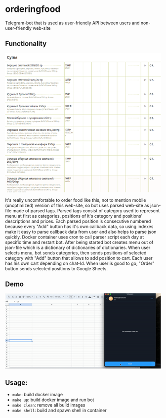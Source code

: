 # orderingfood
Telegram-bot that is used as user-friendly API between users and non-user-friendly web-site

## Functionality
![Web-site screencshot](https://github.com/tigerhxwk/orderingfood/blob/master/site.png)

It's really uncomfortable to order food like this, not to mention mobile (unoptimized) version of this web-site, so bot uses parsed web-site as json-file made of parsed tags.
Parsed tags consist of category used to represent menu at first as categories, positions of it's category and positions' descriptions and prices.
Each parsed position is consecutive numbered because every "Add" button has it's own callback data, so using indexes make it easy to parse callback data from user and also helps to parse json quickly.
Docker container uses cron to call parser script each day at specific time and restart bot.
After being started bot creates menu out of json-file which is a dictionary of dictionaries of dictionaries. When user selects menu, bot sends categories,
then sends positions of selected category with "Add" button that allows to add position to cart.
Each user has his own cart depending on chat-Id.
When user is good to go, "Order" button sends selected positions to Google Sheets.

## Demo
![Demo](https://github.com/tigerhxwk/orderingfood/blob/master/demo.gif)

## Usage:
* `make`:  build docker image
* `make up`:    build docker image and run bot
* `make clean`: remove all build images
* `make shell`: build and spawn shell in container

